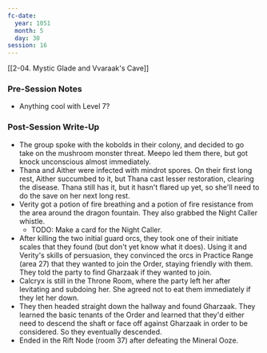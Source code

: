 ```yaml
---
fc-date:
  year: 1051
  month: 5
  day: 30
session: 16
---
```

[[2-04. Mystic Glade and Vvaraak's Cave]]

### Pre-Session Notes

* Anything cool with Level 7?

### Post-Session Write-Up

* The group spoke with the kobolds in their colony, and decided to go take on the mushroom monster threat. Meepo led them there, but got knock unconscious almost immediately.
* Thana and Aither were infected with mindrot spores. On their first long rest, Aither succumbed to it, but Thana cast lesser restoration, clearing the disease. Thana still has it, but it hasn't flared up yet, so she'll need to do the save on her next long rest.
* Verity got a potion of fire breathing and a potion of fire resistance from the area around the dragon fountain. They also grabbed the Night Caller whistle.
	* TODO: Make a card for the Night Caller.
* After killing the two initial guard orcs, they took one of their initiate scales that they found (but don't yet know what it does). Using it and Verity's skills of persuasion, they convinced the orcs in Practice Range (area 27) that they wanted to join the Order, staying friendly with them. They told the party to find Gharzaak if they wanted to join.
* Calcryx is still in the Throne Room, where the party left her after levitating and subdoing her. She agreed not to eat them immediately if they let her down.
* They then headed straight down the hallway and found Gharzaak. They learned the basic tenants of the Order and learned that they'd either need to descend the shaft or face off against Gharzaak in order to be considered. So they eventually descended.
* Ended in the Rift Node (room 37) after defeating the Mineral Ooze.
